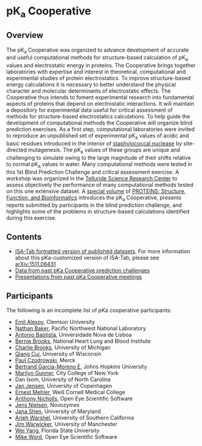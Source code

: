 pK<sub>a</sub> Cooperative
=======

Overview
--------

The pK<sub>a</sub> Cooperative was organized to advance development of accurate and useful computational methods for structure-based calculation of pK<sub>a</sub> values and electrostatic energy in proteins.
The Cooperative brings together laboratories with expertise and interest in theoretical, computational and experimental studies of protein electrostatics.
To improve structure-based energy calculations it is necessary to better understand the physical character and molecular determinants of electrostatic effects.
The Cooperative thus intends to foment experimental research into fundamental aspects of proteins that depend on electrostatic interactions.
It will maintain a depository for experimental data useful for critical assessment of methods for structure-based electrostatics calculations.
To help guide the development of computational methods the Cooperative will organize blind prediction exercises.
As a first step, computational laboratories were invited to reproduce an unpublished set of experimental pK<sub>a</sub> values of acidic and basic residues introduced in the interior of [staphylococcal nuclease](http://en.wikipedia.org/wiki/Micrococcal_nuclease) by site-directed mutagenesis.
The pK<sub>a</sub> values of these groups are unique and challenging to simulate owing to the large magnitude of their shifts relative to normal pK<sub>a</sub> values in water.
Many computational methods were tested in this 1st Blind Prediction Challenge and critical assessment exercise.
A workshop was organized in the [Telluride Science Research Center](http://www.telluridescience.org/) to assess objectively the performance of many computational methods tested on this one extensive dataset.
A [special volume](http://onlinelibrary.wiley.com/doi/10.1002/prot.v79.12/issuetoc) of [PROTEINS: Structure, Function, and Bioinformatics](http://onlinelibrary.wiley.com/journal/10.1002/%28ISSN%291097-0134) introduces the pK<sub>a</sub> Cooperative, presents reports submitted by participants in the blind prediction challenge, and highlights some of the problems in structure-based calculations identified during this exercise.

Contents
--------

* [ISA-Tab formatted version of published datasets](https://github.com/sobolevnrm/pkacoop/tree/master/isa-tab-data).  For more information about this pKa-customized version of ISA-Tab, please see [arXiv:1511.06431](https://arxiv.org/abs/1511.06431)
* [Data from past pKa Cooperative prediction challenges](https://github.com/sobolevnrm/pkacoop/tree/master/old-data)
* [Presentations from past pKa Cooperative meetings](https://github.com/sobolevnrm/pkacoop/tree/master/presentations)

Participants
------------

The following is an incomplete list of pKa cooperative participants:

* [Emil Alexov](http://compbio.clemson.edu/), Clemson University
* [Nathan Baker](http://www.linkedin.com/in/nathanandrewbaker), Pacific Northwest National Laboratory
* [Antonio Baptista](http://www.itqb.unl.pt/~baptista/), Universidade Nova de Lisboa
* [Bernie Brooks](http://www.lobos.nih.gov/cbs/), National Heart Lung and Blood Institute
* [Charlie Brooks](http://brooks.chem.lsa.umich.edu/), University of Michigan
* [Qiang Cui](http://www.chem.wisc.edu/~cui/), University of Wisconsin
* [Paul Czodrowski](https://www.researchgate.net/profile/Paul_Czodrowski/), Merck
* [Bertrand Garcia-Moreno E](http://biophysics.jhu.edu/faculty-pages/garcia-moreno.html), Johns Hopkins University
* [Marilyn Gunner](http://www.sci.ccny.cuny.edu/~gunner/), City College of New York
* Dan Isom, University of North Carolina
* [Jan Jensen](http://synbio.ku.dk/research/researcher_profiles/jan_h_jensen/), University of Copenhagen
* [Ernest Mehler](http://weill.cornell.edu/research/elmehler/), Weill Cornell Medical College
* [Anthony Nicholls](http://www.eyesopen.com/staff), Open Eye Scientific Software
* [Jens Nielsen](https://www.researchgate.net/profile/Jens_Nielsen3/), Novozymes
* [Jana Shen](http://faculty.rx.umaryland.edu/jshen/), University of Maryland
* [Arieh Warshel](http://www.nobelprize.org/nobel_prizes/chemistry/laureates/2013/warshel-facts.html), University of Southern California
* [Jim Warwicker](http://www.manchester.ac.uk/research/j.warwicker/), University of Manchester
* [Wei Yang](http://www.chem.fsu.edu/bio.php?id=56), Florida State University
* [Mike Word](http://www.eyesopen.com/staff), Open Eye Scientific Software







